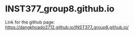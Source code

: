 # INST377_group8.github.io
Link for the github page: https://dangkhoado2712.github.io/INST377_group8.github.io/
